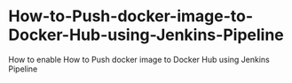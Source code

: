 # How-to-Push-docker-image-to-Docker-Hub-using-Jenkins-Pipeline
How to enable 
How to Push docker image to Docker Hub using Jenkins Pipeline
